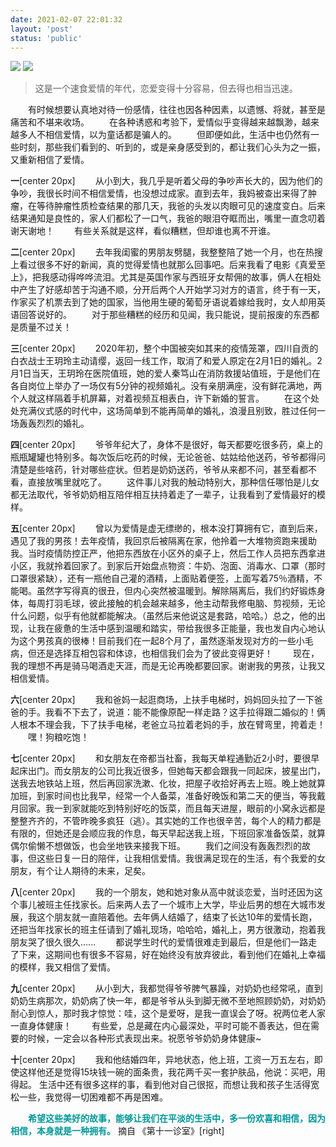 ```yaml
---
date: 2021-02-07 22:01:32
layout: 'post'
status: 'public'
---
```

![](https://cdn.pixabay.com/photo/2021/01/22/18/09/wind-5940755_1280.png)
![](https://inz.oss-cn-beijing.aliyuncs.com/Images/Pixabay/windy-5940755.png)
<audio src="https://inz.oss-cn-beijing.aliyuncs.com/Audios/128kbit/In%C2%A0The%C2%A0Fall%C2%A0Of%C2%A0My%C2%A0Heart.mp3" autoplay loop></audio>

> 这是一个速食爱情的年代，恋爱变得十分容易，但去得也相当迅速。

&emsp;&emsp;有时候想要认真地对待一份感情，往往也因各种因素，以遗憾、将就，甚至是痛苦和不堪来收场。
&emsp;&emsp;在各种诱惑和考验下，爱情似乎变得越来越飘渺，越来越多人不相信爱情，以为童话都是骗人的。
&emsp;&emsp;但即便如此，生活中也仍然有一些时刻，那些我们看到的、听到的，或是亲身感受到的，都让我们心头为之一振，又重新相信了爱情。

**一**[center 20px]
&emsp;&emsp;从小到大，我几乎是听着父母的争吵声长大的，因为他们的争吵，我很长时间不相信爱情，也没想过成家。直到去年，我妈被查出来得了肿瘤，在等待肿瘤性质检查结果的那几天，我爸的头发以肉眼可见的速度变白。后来结果通知是良性的，家人们都松了一口气，我爸的眼泪夺眶而出，嘴里一直念叨着谢天谢地！
&emsp;&emsp;有些关系就是这样，看似糟糕，但却谁也离不开谁。

**二**[center 20px]
&emsp;&emsp;去年我闺蜜的男朋友劈腿，我整整陪了她一个月，也在热搜上看过很多不好的新闻，真的觉得爱情也就那么回事吧。后来我看了电影《真爱至上》，把我感动得哗哗流泪。尤其是英国作家与西班牙女帮佣的故事，俩人在相处中产生了好感却苦于沟通不顺，分开后两个人开始学习对方的语言，终于有一天，作家买了机票去到了她的国家，当他用生硬的葡萄牙语说着嫁给我时，女人却用英语回答说好的。
&emsp;&emsp;对于那些糟糕的经历和见闻，我只能说，提前报废的东西都是质量不过关！

**三**[center 20px]
&emsp;&emsp;2020年初，整个中国被突如其来的疫情笼罩，四川自贡的白衣战士王玥玲主动请缨，返回一线工作，取消了和爱人原定在2月1日的婚礼。2月1日当天，王玥玲在医院值班，她的爱人秦笃山在消防救援站值班，于是他们在各自岗位上举办了一场仅有5分钟的视频婚礼。没有亲朋满座，没有鲜花满地，两个人就这样隔着手机屏幕，对着视频互相表白，许下新婚的誓言。
&emsp;&emsp;在这个处处充满仪式感的时代中，这场简单到不能再简单的婚礼，浪漫且别致，胜过任何一场轰轰烈烈的婚礼。

**四**[center 20px]
&emsp;&emsp;爷爷年纪大了，身体不是很好，每天都要吃很多药，桌上的瓶瓶罐罐也特别多。每次饭后吃药的时候，无论爸爸、姑姑给他送药，爷爷都得问清楚是些啥药，针对哪些症状。但若是奶奶送药，爷爷从来都不问，甚至看都不看，直接放嘴里就吃了。
&emsp;&emsp;这件事儿对我的触动特别大，那种信任哪怕是儿女都无法取代，爷爷奶奶相互陪伴相互扶持着走了一辈子，让我看到了爱情最好的模样。

**五**[center 20px]
&emsp;&emsp;曾以为爱情是虚无缥缈的，根本没打算拥有它，直到后来，遇见了我的男孩！去年疫情，我回京后被隔离在家，他拎着一大堆物资跑来援助我。当时疫情防控正严，他把东西放在小区外的桌子上，然后工作人员把东西拿进小区，我就拎着回家了。到家后开始盘点物资：牛奶、泡面、消毒水、口罩（那时口罩很紧缺），还有一瓶他自己灌的酒精，上面贴着便签，上面写着75％酒精，不能喝。虽然字写得真的很丑，但内心突然被温暖到。解除隔离后，我们约好锻炼身体，每周打羽毛球，彼此接触的机会越来越多，他主动帮我修电脑、剪视频，无论什么问题，似乎有他就都能解决。（虽然后来他说这是套路，哈哈。）总之，他的出现，让我在疲惫的生活中感到温暖和踏实，带给我很多正能量，我也发自内心地认为这个男孩真的很棒！目前我们在一起8个月了，虽然逐渐发现对方的一些小毛病，但还是选择互相包容和体谅，也相信我们会为了彼此变得更好！
&emsp;&emsp;现在，我的理想不再是骑马喝酒走天涯，而是无论再晚都要回家。谢谢我的男孩，让我又相信爱情。

**六**[center 20px]
&emsp;&emsp;我和爸妈一起逛商场，上扶手电梯时，妈妈回头拉了一下爸爸的手。我看不下去了，说道：能不能像原配一样走路？这手拉得跟二婚似的！俩人根本不理会我，下了扶手电梯，老爸立马拉着老妈的手，放在臂弯里，挎着走！
&emsp;&emsp;嘿！狗粮吃饱！

**七**[center 20px]
&emsp;&emsp;和女朋友在帝都当社畜，我每天单程通勤近2小时，要很早起床出门。而女朋友的公司比我近很多，但她每天都会跟我一同起床，披星出门，送我去地铁站上班，然后再回家洗漱、化妆，把屋子收拾好再去上班。晚上她就算加班，到家时间也比我早，经常一个人备菜，准备好晚饭和第二天的便当，等我戴月回家。我一到家就能吃到特别好吃的饭菜，而且每天进屋，眼前的小窝永远都是整整齐齐的，不管昨晚多疯狂（逃）。其实她的工作也很辛苦，每个人的精力都是有限的，但她还是会顺应我的作息，每天早起送我上班，下班回家准备饭菜，就算偶尔偷懒不想做饭，也会坐地铁来接我下班。
&emsp;&emsp;我们之间没有轰轰烈烈的故事，但这些日复一日的陪伴，让我相信爱情。我很满足现在的生活，有个我爱的女朋友，有个让人期待的未来，足矣。

**八**[center 20px]
&emsp;&emsp;我的一个朋友，她和她对象从高中就谈恋爱，当时还因为这个事儿被班主任找家长。后来两人去了一个城市上大学，毕业后男的想在大城市发展，我这个朋友就一直陪着他。去年俩人结婚了，结束了长达10年的爱情长跑，还把当年找家长的班主任请到了婚礼现场，哈哈哈，婚礼上，男方很激动，抱着我朋友哭了很久很久......
&emsp;&emsp;都说学生时代的爱情很难走到最后，但是他们一路走了下来，这期间也有很多不容易，好在始终没有放弃彼此，看到他们在婚礼上幸福的模样，我又相信了爱情。

**九**[center 20px]
&emsp;&emsp;从小到大，我都觉得爷爷脾气暴躁，对奶奶也经常吼，直到奶奶生病那次，奶奶病了快一年，都是爷爷从头到脚无微不至地照顾奶奶，对奶奶耐心到惊人，那时我才惊觉：哇，这个是爱呀，是我一直误会了呀。祝两位老人家一直身体健康！
&emsp;&emsp;有些爱，总是藏在内心最深处，平时可能不善表达，但在需要的时候，一定会以各种形式表现出来。祝愿爷爷奶奶身体健康~

**十**[center 20px]
&emsp;&emsp;我和他结婚四年，异地状态，他上班，工资一万五左右，即使这样他还是觉得15块钱一碗的面条贵，我花两千买一套护肤品，他说：买吧，用得起。
生活中还有很多这样的事，看到他对自己很抠，而想让我和孩子生活得宽松一些，我觉得一切困难都不再是困难。

&emsp;&emsp;<span style="color:#009899;">**希望这些美好的故事，能够让我们在平淡的生活中，多一份欢喜和相信，因为相信，本身就是一种拥有。**</span>
摘自 《第十一诊室》[right]